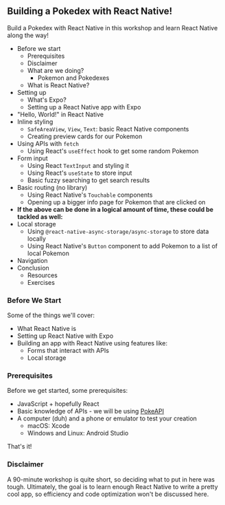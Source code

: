 ## Building a Pokedex with React Native!

Build a Pokedex with React Native in this workshop and learn React Native along the way!

-   Before we start
    -   Prerequisites
    -   Disclaimer
    -   What are we doing?
        -   Pokemon and Pokedexes
    -   What is React Native?
-   Setting up
    -   What's Expo?
    -   Setting up a React Native app with Expo
-   "Hello, World!" in React Native
-   Inline styling
    -   `SafeAreaView`, `View`, `Text`: basic React Native components
    -   Creating preview cards for our Pokemon
-   Using APIs with `fetch`
    -   Using React's `useEffect` hook to get some random Pokemon
-   Form input
    -   Using React `TextInput` and styling it
    -   Using React's `useState` to store input
    -   Basic fuzzy searching to get search results
-   Basic routing (no library)
    -   Using React Native's `Touchable` components
    -   Opening up a bigger info page for Pokemon that are clicked on
-   **If the above can be done in a logical amount of time, these could be tackled as well:**
-   Local storage
    -   Using `@react-native-async-storage/async-storage` to store data locally
    -   Using React Native's `Button` component to add Pokemon to a list of local Pokemon
-   Navigation
-   Conclusion
    -   Resources
    -   Exercises

### Before We Start

Some of the things we'll cover:

-   What React Native is
-   Setting up React Native with Expo
-   Building an app with React Native using features like:
    -   Forms that interact with APIs
    -   Local storage

### Prerequisites

Before we get started, some prerequisites:

-   JavaScript + hopefully React
-   Basic knowledge of APIs - we will be using [PokeAPI](https;//pokeapi.co/)
-   A computer (duh) and a phone or emulator to test your creation
    -   macOS: Xcode
    -   Windows and Linux: Android Studio

That's it!

### Disclaimer

A 90-minute workshop is quite short, so deciding what to put in here was tough. Ultimately, the goal is to learn enough React Native to write a pretty cool app, so efficiency and code optimization won't be discussed here.
